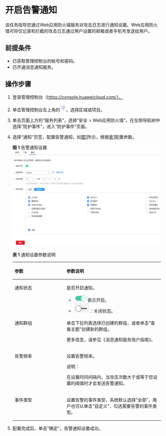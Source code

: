 # 开启告警通知<a name="waf_01_0019"></a>

该任务指导您通过Web应用防火墙服务对攻击日志进行通知设置。Web应用防火墙可将仅记录和拦截的攻击日志通过用户设置的邮箱或者手机号发送给用户。

## 前提条件<a name="section2256777914731"></a>

-   已获取管理控制台的帐号和密码。
-   已开通消息通知服务。

## 操作步骤<a name="section61533550183130"></a>

1.  登录管理控制台（https://console.huaweicloud.com/）。
2.  单击管理控制台左上角的![](figures/选择区域图标.jpg)，选择区域或项目。
3.  单击页面上方的“服务列表“，选择“安全  \>  Web应用防火墙“，在左侧导航树中选择“防护事件“，进入“防护事件“页面。
4.  选择“通知“页签，配置告警通知，如[图1](#fig40676821112218)所示，根据[表1](#table4725363915334)配置参数。

    **图 1**  告警通知设置<a name="fig40676821112218"></a>  
    ![](figures/告警通知设置.png "告警通知设置")

    **表 1**  通知设置参数说明

    <a name="table4725363915334"></a>
    <table><thead align="left"><tr id="row4914351215334"><th class="cellrowborder" valign="top" width="34.97%" id="mcps1.2.3.1.1"><p id="p5659630615334"><a name="p5659630615334"></a><a name="p5659630615334"></a>参数</p>
    </th>
    <th class="cellrowborder" valign="top" width="65.03%" id="mcps1.2.3.1.2"><p id="p2089811115334"><a name="p2089811115334"></a><a name="p2089811115334"></a>参数说明</p>
    </th>
    </tr>
    </thead>
    <tbody><tr id="row5386527415334"><td class="cellrowborder" valign="top" width="34.97%" headers="mcps1.2.3.1.1 "><p id="p101105415334"><a name="p101105415334"></a><a name="p101105415334"></a>通知状态</p>
    </td>
    <td class="cellrowborder" valign="top" width="65.03%" headers="mcps1.2.3.1.2 "><p id="p515811198121"><a name="p515811198121"></a><a name="p515811198121"></a>是否开启通知。</p>
    <a name="ul131371286465"></a><a name="ul131371286465"></a><ul id="ul131371286465"><li><a name="image0207649194218"></a><a name="image0207649194218"></a><span><img id="image0207649194218" src="figures/开启图标-13.png"></span>表示开启。</li><li><a name="image12367181966"></a><a name="image12367181966"></a><span><img id="image12367181966" src="figures/关闭图标-14.jpg"></span>：关闭状态。</li></ul>
    </td>
    </tr>
    <tr id="row6597002315334"><td class="cellrowborder" valign="top" width="34.97%" headers="mcps1.2.3.1.1 "><p id="p4197165315334"><a name="p4197165315334"></a><a name="p4197165315334"></a>通知群组</p>
    </td>
    <td class="cellrowborder" valign="top" width="65.03%" headers="mcps1.2.3.1.2 "><p id="p58551974153615"><a name="p58551974153615"></a><a name="p58551974153615"></a>单击下拉列表选择已创建的群组，或者单击<span class="uicontrol" id="uicontrol41944595153649"><a name="uicontrol41944595153649"></a><a name="uicontrol41944595153649"></a>“查看主题”</span>创建新的群组。</p>
    <p id="p6285082315377"><a name="p6285082315377"></a><a name="p6285082315377"></a>更多信息，请参见<span id="cite1947002817820"><a name="cite1947002817820"></a><a name="cite1947002817820"></a>《消息通知服务用户指南》</span>。</p>
    </td>
    </tr>
    <tr id="row2091915305414"><td class="cellrowborder" valign="top" width="34.97%" headers="mcps1.2.3.1.1 "><p id="p17919330341"><a name="p17919330341"></a><a name="p17919330341"></a>告警频率</p>
    </td>
    <td class="cellrowborder" valign="top" width="65.03%" headers="mcps1.2.3.1.2 "><p id="p1191973010415"><a name="p1191973010415"></a><a name="p1191973010415"></a>设置告警频率。</p>
    <div class="note" id="note1284420159813"><a name="note1284420159813"></a><a name="note1284420159813"></a><span class="notetitle"> 说明： </span><div class="notebody"><p id="p16845171517813"><a name="p16845171517813"></a><a name="p16845171517813"></a>在设置时间间隔内，当攻击次数大于或等于您设置的阈值时才会发送告警通知。</p>
    </div></div>
    </td>
    </tr>
    <tr id="row7449192820129"><td class="cellrowborder" valign="top" width="34.97%" headers="mcps1.2.3.1.1 "><p id="p54495284122"><a name="p54495284122"></a><a name="p54495284122"></a>事件类型</p>
    </td>
    <td class="cellrowborder" valign="top" width="65.03%" headers="mcps1.2.3.1.2 "><p id="p14492280127"><a name="p14492280127"></a><a name="p14492280127"></a>设置告警的事件类型，系统默认选择<span class="parmvalue" id="parmvalue113916232133"><a name="parmvalue113916232133"></a><a name="parmvalue113916232133"></a>“全部”</span>，用户也可以单击<span class="parmvalue" id="parmvalue192922049161412"><a name="parmvalue192922049161412"></a><a name="parmvalue192922049161412"></a>“自定义”</span>，勾选需要告警的事件类型。</p>
    </td>
    </tr>
    </tbody>
    </table>

5.  配置完成后，单击“确定“，告警通知设置成功。


